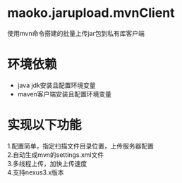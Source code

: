 # maoko.jarupload.mvnClient
使用mvn命令搭建的批量上传jar包到私有库客户端  
# 环境依赖
* java jdk安装且配置环境变量  
* maven客户端安装且配置环境变量  
# 实现以下功能
1.配置简单，指定扫描文件目录位置，上传服务器配置  
2.自动生成mvn的settings.xml文件  
3.多线程上传，加快上传速度  
4.支持nexus3.x版本  

